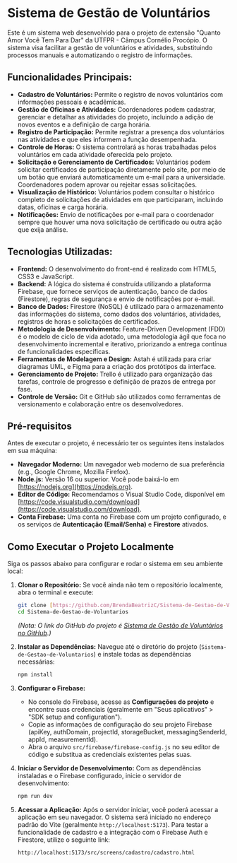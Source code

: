 # Sistema de Gestão de Voluntários

Este é um sistema web desenvolvido para o projeto de extensão "Quanto Amor Você Tem Para Dar" da UTFPR - Câmpus Cornélio Procópio. O sistema visa facilitar a gestão de voluntários e atividades, substituindo processos manuais e automatizando o registro de informações.

## Funcionalidades Principais:

* **Cadastro de Voluntários:** Permite o registro de novos voluntários com informações pessoais e acadêmicas.
* **Gestão de Oficinas e Atividades:** Coordenadores podem cadastrar, gerenciar e detalhar as atividades do projeto, incluindo a adição de novos eventos e a definição de carga horária.
* **Registro de Participação:** Permite registrar a presença dos voluntários nas atividades e que eles informem a função desempenhada.
* **Controle de Horas:** O sistema controlará as horas trabalhadas pelos voluntários em cada atividade oferecida pelo projeto.
* **Solicitação e Gerenciamento de Certificados:** Voluntários podem solicitar certificados de participação diretamente pelo site, por meio de um botão que enviará automaticamente um e-mail para a universidade. Coordenadores podem aprovar ou rejeitar essas solicitações.
* **Visualização de Histórico:** Voluntários podem consultar o histórico completo de solicitações de atividades em que participaram, incluindo datas, oficinas e carga horária.
* **Notificações:** Envio de notificações por e-mail para o coordenador sempre que houver uma nova solicitação de certificado ou outra ação que exija análise.

## Tecnologias Utilizadas:

* **Frontend:** O desenvolvimento do front-end é realizado com HTML5, CSS3 e JavaScript.
* **Backend:** A lógica do sistema é construída utilizando a plataforma Firebase, que fornece serviços de autenticação, banco de dados (Firestore), regras de segurança e envio de notificações por e-mail.
* **Banco de Dados:** Firestore (NoSQL) é utilizado para o armazenamento das informações do sistema, como dados dos voluntários, atividades, registros de horas e solicitações de certificados.
* **Metodologia de Desenvolvimento:** Feature-Driven Development (FDD) é o modelo de ciclo de vida adotado, uma metodologia ágil que foca no desenvolvimento incremental e iterativo, priorizando a entrega contínua de funcionalidades específicas.
* **Ferramentas de Modelagem e Design:** Astah é utilizada para criar diagramas UML, e Figma para a criação dos protótipos da interface.
* **Gerenciamento de Projeto:** Trello é utilizado para organização das tarefas, controle de progresso e definição de prazos de entrega por fase.
* **Controle de Versão:** Git e GitHub são utilizados como ferramentas de versionamento e colaboração entre os desenvolvedores.

## Pré-requisitos

Antes de executar o projeto, é necessário ter os seguintes itens instalados em sua máquina:

* **Navegador Moderno:** Um navegador web moderno de sua preferência (e.g., Google Chrome, Mozilla Firefox).
* **Node.js:** Versão 16 ou superior. Você pode baixá-lo em [https://nodejs.org](https://nodejs.org).
* **Editor de Código:** Recomendamos o Visual Studio Code, disponível em [https://code.visualstudio.com/download](https://code.visualstudio.com/download).
* **Conta Firebase:** Uma conta no Firebase com um projeto configurado, e os serviços de **Autenticação (Email/Senha)** e **Firestore** ativados.

## Como Executar o Projeto Localmente

Siga os passos abaixo para configurar e rodar o sistema em seu ambiente local:

1.  **Clonar o Repositório:**
    Se você ainda não tem o repositório localmente, abra o terminal e execute:
    ```bash
    git clone [https://github.com/BrendaBeatrizC/Sistema-de-Gestao-de-Voluntarios.git](https://github.com/BrendaBeatrizC/Sistema-de-Gestao-de-Voluntarios.git)
    cd Sistema-de-Gestao-de-Voluntarios
    ```
    *(Nota: O link do GitHub do projeto é [Sistema de Gestão de Voluntários no GitHub](https://github.com/BrendaBeatrizC/Sistema-de-Gestao-de-Voluntarios).)*

2.  **Instalar as Dependências:**
    Navegue até o diretório do projeto (`Sistema-de-Gestao-de-Voluntarios`) e instale todas as dependências necessárias:
    ```bash
    npm install
    ```
   

3.  **Configurar o Firebase:**
    * No console do Firebase, acesse as **Configurações do projeto** e encontre suas credenciais (geralmente em "Seus aplicativos" > "SDK setup and configuration").
    * Copie as informações de configuração do seu projeto Firebase (apiKey, authDomain, projectId, storageBucket, messagingSenderId, appId, measurementId).
    * Abra o arquivo `src/firebase/firebase-config.js` no seu editor de código e substitua as credenciais existentes pelas suas.

4.  **Iniciar o Servidor de Desenvolvimento:**
    Com as dependências instaladas e o Firebase configurado, inicie o servidor de desenvolvimento:
    ```bash
    npm run dev
    ```
   

5.  **Acessar a Aplicação:**
    Após o servidor iniciar, você poderá acessar a aplicação em seu navegador. O sistema será iniciado no endereço padrão do Vite (geralmente `http://localhost:5173`). Para testar a funcionalidade de cadastro e a integração com o Firebase Auth e Firestore, utilize o seguinte link:
    ```
    http://localhost:5173/src/screens/cadastro/cadastro.html
